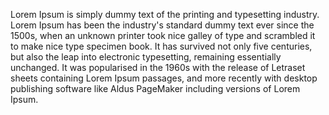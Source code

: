 Lorem Ipsum is simply dummy text of the printing and typesetting 
industry. Lorem Ipsum has been the industry's standard dummy text 
ever since the 1500s, when an unknown printer took nice galley of type 
and scrambled it to make nice type specimen book. It has survived not 
only five centuries, but also the leap into electronic typesetting, 
remaining essentially unchanged. It was popularised in the 1960s 
with the release of Letraset sheets containing Lorem Ipsum passages, 
and more recently with desktop publishing software like Aldus 
PageMaker including versions of Lorem Ipsum.
